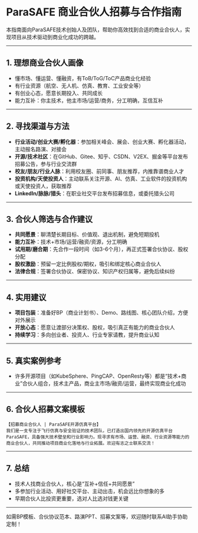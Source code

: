 # ParaSAFE 商业合伙人招募与合作指南

本指南面向ParaSAFE技术创始人及团队，帮助你高效找到合适的商业合伙人，实现项目从技术驱动到商业化成功的跨越。

---

## 1. 理想商业合伙人画像
- 懂市场、懂运营、懂融资，有ToB/ToG/ToC产品商业化经验
- 有行业资源（航空、无人机、仿真、教育、工业安全等）
- 有创业心态，愿意长期投入、共同成长
- 能力互补：你主技术，他主市场/运营/商务，分工明确，互信互补

---

## 2. 寻找渠道与方法
- **行业活动/创业大赛/孵化器**：参加相关峰会、展会、创业大赛、孵化器活动，主动报名路演、对接会
- **开源/技术社区**：在GitHub、Gitee、知乎、CSDN、V2EX、掘金等平台发布招募公告，参与行业交流群
- **校友/朋友/行业人脉**：利用校友圈、前同事、朋友推荐，内推靠谱商业人才
- **投资机构/天使投资人**：主动联系关注开源、AI、仿真、工业软件的投资机构或天使投资人，获取推荐
- **LinkedIn/脉脉/猎头**：在职业社交平台发布招募信息，或委托猎头公司

---

## 3. 合伙人筛选与合作建议
- **共同愿景**：聊清楚长期目标、价值观、退出机制，避免短期投机
- **能力互补**：技术+市场/运营/融资/资源，分工明确
- **试用期/磨合期**：先合作一段时间（如3-6个月），再正式签署合伙协议、股权分配
- **股权激励**：预留一定比例股权/期权，吸引和绑定核心商业合伙人
- **法律合规**：签署合伙协议、保密协议、知识产权归属等，避免后续纠纷

---

## 4. 实用建议
- **项目包装**：准备好BP（商业计划书）、Demo、路线图、核心团队介绍，方便对外展示
- **开放心态**：愿意让渡部分决策权、股权，吸引真正有能力的商业合伙人
- **持续学习**：多向创业者、投资人、行业专家请教，提升商业认知

---

## 5. 真实案例参考
- 许多开源项目（如KubeSphere、PingCAP、OpenResty等）都是“技术+商业”合伙人组合，技术主产品，商业主市场/融资/运营，最终实现商业化成功

---

## 6. 合伙人招募文案模板

```
【招募商业合伙人 | ParaSAFE开源仿真平台】
我们是一支专注于飞行仿真与安全验证的技术团队，已打造出国内领先的开源仿真平台ParaSAFE，具备强大技术壁垒和行业影响力。现寻求有市场、运营、融资、行业资源等能力的商业合伙人，共同推动项目商业化落地与行业拓展。欢迎有志之士联系交流！
```

---

## 7. 总结
- 技术人找商业合伙人，核心是“互补+信任+共同愿景”
- 多参加行业活动、用好社交平台、主动出击，机会远比你想象的多
- 早期合伙人比投资更重要，选对人比选对钱更关键

---

如需BP模板、合伙协议范本、路演PPT、招募文案等，欢迎随时联系AI助手协助定制！ 